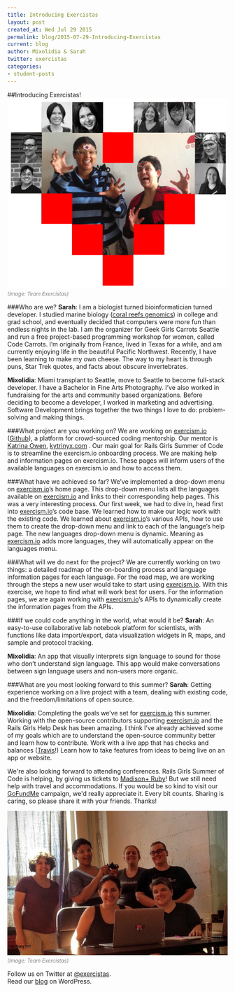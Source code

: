 ```yaml
---
title: Introducing Exercistas
layout: post
created_at: Wed Jul 29 2015
permalink: blog/2015-07-29-Introducing-Exercistas
current: blog
author: Mixolidia & Sarah
twitter: exercistas
categories: 
- student-posts
---
```


##Introducing Exercistas!
![exercistas with mentor and NIRD coaches](/img/blog/2015/exercistas_with_mentor_and_coaches.png "exercistas with mentor and NIRD coaches")
<br /><font color="grey"><small><i>(Image: Team Exercistas)</i></small></font>

###Who are we?
**Sarah**: I am a biologist turned bioinformatician turned developer. I studied marine biology ([coral reefs genomics](http://people.oregonstate.edu/~meyere/res.html/ "Integrative Biology | Meyer Lab")) in college and grad school, and eventually decided that computers were more fun than endless nights in the lab. I am the organizer for Geek Girls Carrots Seattle and run a free project-based programming workshop for women, called Code Carrots. I’m originally from France, lived in Texas for a while, and am currently enjoying life in the beautiful Pacific Northwest. Recently, I have been learning to make my own cheese. The way to my heart is through puns, Star Trek quotes, and facts about obscure invertebrates.

**Mixolidia**: Miami transplant to Seattle, move to Seattle to become full-stack developer. I have a Bachelor in Fine Arts Photography. I’ve also worked in fundraising for the arts and community based organizations. Before deciding to become a developer, I worked in marketing and advertising. Software Development brings together the two things I love to do: problem-solving and making things.

###What project are you working on?
We are working on [exercism.io](http://exercism.io/) ([Github](https://github.com/exercism)), a platform for crowd-sourced coding mentorship. Our mentor is [Katrina Owen](https://github.com/kytrinyx/ "Katrina Owen's Github Account"), [kytrinyx.com](http://www.kytrinyx.com/ "Katrina Owen's Website") . Our main goal for Rails Girls Summer of Code is to streamline the exercism.io onboarding process. We are making help and information pages on exercism.io. These pages will inform users of the available languages on exercism.io and how to access them.


###What have we achieved so far?
We’ve implemented a drop-down menu on [exercism.io](http://exercism.io/)’s home page. This drop-down menu lists all the languages available on [exercism.io](http://exercism.io/) and links to their corresponding help pages. This was a very interesting process. Our first week, we had to dive in, head first into [exercism.io](http://exercism.io/)’s code base. We learned how to make our logic work with the existing code. We learned about [exercism.io](http://exercism.io/)’s various APIs, how to use them to create the drop-down menu and link to each of the language’s help page. The new languages drop-down menu is dynamic. Meaning as [exercism.io](http://exercism.io/) adds more languages, they will automatically appear on the languages menu.

###What will we do next for the project?
We are currently working on two things: a detailed roadmap of the on-boarding process and language information pages for each language. For the road map, we are working through the steps a new user would take to start using [exercism.io](http://exercism.io/). With this exercise, we hope to find what will work best for users. For the information pages, we are again working with [exercism.io](http://exercism.io/)’s APIs to dynamically create the information pages from the APIs.

###If we could code anything in the world, what would it be?
**Sarah**: An easy-to-use collaborative lab notebook platform for scientists, with functions like data import/export, data visualization widgets in R, maps, and sample and protocol tracking.

**Mixolidia**: An app that visually interprets sign language to sound for those who don’t understand sign language. This app would make conversations between sign language users and non-users more organic.

###What are you most looking forward to this summer?
**Sarah**: Getting experience working on a live project with a team, dealing with existing code, and the freedom/limitations of open source.

**Mixolidia**: Completing the goals we’ve set for [exercism.io](http://exercism.io/) this summer. Working with the open-source contributors supporting [exercism.io](http://exercism.io/) and the Rails Girls Help Desk has been amazing. I think I’ve already achieved  some of my goals which are to understand the open-source community better and learn how to contribute. Work with a live app that has checks and balances ([Travis](https://travis-ci.org/)!) Learn how to take features from ideas to being live on an app or website.

We're also looking forward to attending conferences. Rails Girls Summer of Code is helping, by giving us tickets to [Madison+ Ruby](http://madisonpl.us/ruby/)! But we still need help with travel and accommodations. If you would be so kind to visit our [GoFundMe](http://www.gofundme.com/exercistas) campaign, we'd really appreciate it. Every bit counts. Sharing is caring, so please share it with your friends. Thanks!

![exercistas with mentor and NIRD coaches](/img/blog/2015/exercistas_first_day.jpg "exercistas first day at NIRD")
<br /><font color="grey"><small><i>(Image: Team Exercistas)</i></small></font>

Follow us on Twitter at [@exercistas](https://twitter.com/exercistas).  
Read our [blog](https://exercistas.wordpress.com/) on WordPress.

